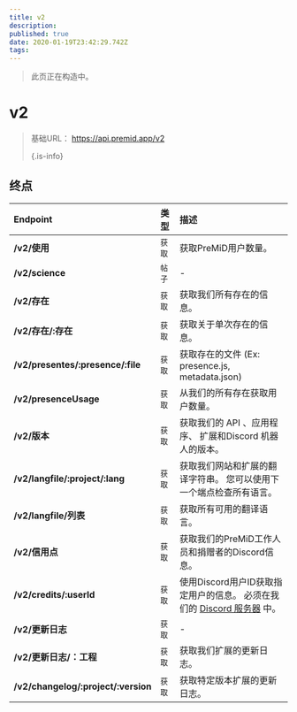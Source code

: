 ```yaml
---
title: v2
description:
published: true
date: 2020-01-19T23:42:29.742Z
tags:
---
```


> 此页正在构造中。

# v2

> 基础URL： https://api.premid.app/v2 
> 
> {.is-info}


## 终点

<table>
  <thead>
    <tr>
      <th style="text-align:left">Endpoint</th>
      <th style="text-align:left">类型</th>
      <th style="text-align:left">描述</th>
    </tr>
  </thead>
  <tbody>
    <tr>
      <td style="text-align:left"><b>/v2/使用</b>
      </td>
      <td style="text-align:left"><code>获取</code></td>
      <td style="text-align:left">获取PreMiD用户数量。</td>
    </tr>
    <tr>
      <td style="text-align:left"><b>/v2/science</b>
      </td>
      <td style="text-align:left"><code>帖子</code></td>
      <td style="text-align:left">-</td>
    </tr>
    <tr>
      <td style="text-align:left"><b>/v2/存在</b>
      </td>
      <td style="text-align:left"><code>获取</code></td>
      <td style="text-align:left">获取我们所有存在的信息。</td>
    </tr>
    <tr>
      <td style="text-align:left"><b>/v2/存在/:存在</b>
      </td>
      <td style="text-align:left"><code>获取</code></td>
      <td style="text-align:left">获取关于单次存在的信息。</td>
    </tr>
    <tr>
      <td style="text-align:left"><b>/v2/presentes/:presence/:file</b>
      </td>
      <td style="text-align:left"><code>获取</code></td>
      <td style="text-align:left">获取存在的文件 (Ex: presence.js, metadata.json)</td>
    </tr>
    <tr>
      <td style="text-align:left"><b>/v2/presenceUsage</b>
      </td>
      <td style="text-align:left"><code>获取</code></td>
      <td style="text-align:left">从我们的所有存在获取用户数量。</td>
    </tr>
    <tr>
      <td style="text-align:left"><b>/v2/版本</b>
      </td>
      <td style="text-align:left"><code>获取</code></td>
      <td style="text-align:left">获取我们的 API 、应用程序、 扩展和Discord 机器人的版本。</td>
    </tr>
    <tr>
      <td style="text-align:left"><b>/v2/langfile/:project/:lang</b>
      </td>
      <td style="text-align:left"><code>获取</code></td>
      <td style="text-align:left">获取我们网站和扩展的翻译字符串。 您可以使用下一个端点检查所有语言。</td>
    </tr>
    <tr>
      <td style="text-align:left"><b>/v2/langfile/列表</b>
      </td>
      <td style="text-align:left"><code>获取</code></td>
      <td style="text-align:left">获取所有可用的翻译语言。</td>
    </tr>
    <tr>
      <td style="text-align:left"><b>/v2/信用点</b>
      </td>
      <td style="text-align:left"><code>获取</code></td>
      <td style="text-align:left">获取我们的PreMiD工作人员和捐赠者的Discord信息。</td>
    </tr>
    <tr>
      <td style="text-align:left"><b>/v2/credits/:userId</b>
      </td>
      <td style="text-align:left"><code>获取</code></td>
      <td style="text-align:left">使用Discord用户ID获取指定用户的信息。 必须在我们的 <a href="https://discord.gg/premid">Discord 服务器</a> 中。</td>
    </tr>
    <tr>
      <td style="text-align:left"><b>/v2/更新日志</b>
      </td>
      <td style="text-align:left"><code>获取</code></td>
      <td style="text-align:left">-</td>
    </tr>
    <tr>
      <td style="text-align:left"><b>/v2/更新日志/：工程</b>
      </td>
      <td style="text-align:left"><code>获取</code></td>
      <td style="text-align:left">获取我们扩展的更新日志。</td>
    </tr>
    <tr>
      <td style="text-align:left"><b>/v2/changelog/:project/:version</b>
      </td>
      <td style="text-align:left"><code>获取</code></td>
      <td style="text-align:left">获取特定版本扩展的更新日志。</td>
    </tr>
  </tbody>
</table>


